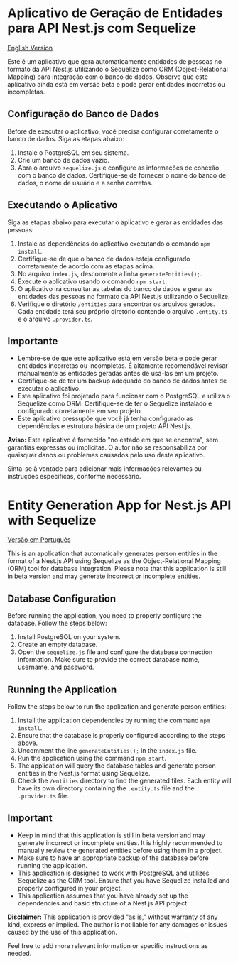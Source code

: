 # Aplicativo de Geração de Entidades para API Nest.js com Sequelize

[English Version](#entity-generation-app-for-nest.js-api-with-sequelize)

Este é um aplicativo que gera automaticamente entidades de pessoas no formato da API Nest.js utilizando o Sequelize como ORM (Object-Relational Mapping) para integração com o banco de dados. Observe que este aplicativo ainda está em versão beta e pode gerar entidades incorretas ou incompletas.

## Configuração do Banco de Dados

Before de executar o aplicativo, você precisa configurar corretamente o banco de dados. Siga as etapas abaixo:

1. Instale o PostgreSQL em seu sistema.
2. Crie um banco de dados vazio.
3. Abra o arquivo `sequelize.js` e configure as informações de conexão com o banco de dados. Certifique-se de fornecer o nome do banco de dados, o nome de usuário e a senha corretos.

## Executando o Aplicativo

Siga as etapas abaixo para executar o aplicativo e gerar as entidades das pessoas:

1. Instale as dependências do aplicativo executando o comando `npm install`.
2. Certifique-se de que o banco de dados esteja configurado corretamente de acordo com as etapas acima.
3. No arquivo `index.js`, descomente a linha `generateEntities();`.
4. Execute o aplicativo usando o comando `npm start`.
5. O aplicativo irá consultar as tabelas do banco de dados e gerar as entidades das pessoas no formato da API Nest.js utilizando o Sequelize.
6. Verifique o diretório `/entities` para encontrar os arquivos gerados. Cada entidade terá seu próprio diretório contendo o arquivo `.entity.ts` e o arquivo `.provider.ts`.

## Importante

- Lembre-se de que este aplicativo está em versão beta e pode gerar entidades incorretas ou incompletas. É altamente recomendável revisar manualmente as entidades geradas antes de usá-las em um projeto.
- Certifique-se de ter um backup adequado do banco de dados antes de executar o aplicativo.
- Este aplicativo foi projetado para funcionar com o PostgreSQL e utiliza o Sequelize como ORM. Certifique-se de ter o Sequelize instalado e configurado corretamente em seu projeto.
- Este aplicativo pressupõe que você já tenha configurado as dependências e estrutura básica de um projeto API Nest.js.

**Aviso:** Este aplicativo é fornecido "no estado em que se encontra", sem garantias expressas ou implícitas. O autor não se responsabiliza por quaisquer danos ou problemas causados pelo uso deste aplicativo.

Sinta-se à vontade para adicionar mais informações relevantes ou instruções específicas, conforme necessário.


# Entity Generation App for Nest.js API with Sequelize

[Versão em Português](#aplicativo-de-geração-de-entidades-para-api-nest.js-com-sequelize)

This is an application that automatically generates person entities in the format of a Nest.js API using Sequelize as the Object-Relational Mapping (ORM) tool for database integration. Please note that this application is still in beta version and may generate incorrect or incomplete entities.

## Database Configuration

Before running the application, you need to properly configure the database. Follow the steps below:

1. Install PostgreSQL on your system.
2. Create an empty database.
3. Open the `sequelize.js` file and configure the database connection information. Make sure to provide the correct database name, username, and password.

## Running the Application

Follow the steps below to run the application and generate person entities:

1. Install the application dependencies by running the command `npm install`.
2. Ensure that the database is properly configured according to the steps above.
3. Uncomment the line `generateEntities();` in the `index.js` file.
4. Run the application using the command `npm start`.
5. The application will query the database tables and generate person entities in the Nest.js format using Sequelize.
6. Check the `/entities` directory to find the generated files. Each entity will have its own directory containing the `.entity.ts` file and the `.provider.ts` file.

## Important

- Keep in mind that this application is still in beta version and may generate incorrect or incomplete entities. It is highly recommended to manually review the generated entities before using them in a project.
- Make sure to have an appropriate backup of the database before running the application.
- This application is designed to work with PostgreSQL and utilizes Sequelize as the ORM tool. Ensure that you have Sequelize installed and properly configured in your project.
- This application assumes that you have already set up the dependencies and basic structure of a Nest.js API project.

**Disclaimer:** This application is provided "as is," without warranty of any kind, express or implied. The author is not liable for any damages or issues caused by the use of this application.

Feel free to add more relevant information or specific instructions as needed.